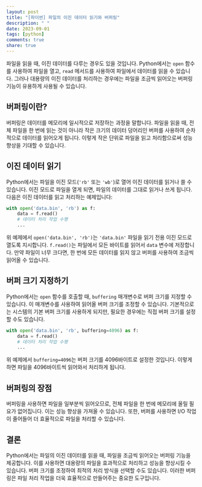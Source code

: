 ```yaml
---
layout: post
title: "[파이썬] 파일의 이진 데이터 읽기와 버퍼링"
description: " "
date: 2023-09-01
tags: [python]
comments: true
share: true
---
```


파일을 읽을 때, 이진 데이터를 다루는 경우도 있을 것입니다. Python에서는 `open` 함수를 사용하여 파일을 열고, `read` 메서드를 사용하여 파일에서 데이터를 읽을 수 있습니다. 그러나 대용량의 이진 데이터를 처리하는 경우에는 파일을 조금씩 읽어오는 버퍼링 기능이 유용하게 사용될 수 있습니다.

## 버퍼링이란?

버퍼링은 데이터를 메모리에 일시적으로 저장하는 과정을 말합니다. 파일을 읽을 때, 전체 파일을 한 번에 읽는 것이 아니라 작은 크기의 데이터 덩어리인 버퍼를 사용하여 순차적으로 데이터를 읽어오게 됩니다. 이렇게 작은 단위로 파일을 읽고 처리함으로써 성능 향상을 기대할 수 있습니다.

## 이진 데이터 읽기

Python에서는 파일을 이진 모드(`'rb'` 또는 `'wb'`)로 열어 이진 데이터를 읽거나 쓸 수 있습니다. 이진 모드로 파일을 열게 되면, 파일의 데이터를 그대로 읽거나 쓰게 됩니다. 다음은 이진 데이터를 읽고 처리하는 예제입니다:

```python
with open('data.bin', 'rb') as f:
    data = f.read()
    # 데이터 처리 작업 수행
    ...
```

위 예제에서 `open('data.bin', 'rb')`는 `'data.bin'` 파일을 읽기 전용 이진 모드로 열도록 지시합니다. `f.read()`는 파일에서 모든 바이트를 읽어서 `data` 변수에 저장합니다. 만약 파일이 너무 크다면, 한 번에 모든 데이터를 읽지 않고 버퍼를 사용하여 조금씩 읽어올 수 있습니다.

## 버퍼 크기 지정하기

Python에서는 `open` 함수를 호출할 때, `buffering` 매개변수로 버퍼 크기를 지정할 수 있습니다. 이 매개변수를 사용하여 읽어올 버퍼 크기를 조정할 수 있습니다. 기본적으로는 시스템의 기본 버퍼 크기를 사용하게 되지만, 필요한 경우에는 직접 버퍼 크기를 설정할 수도 있습니다.

```python
with open('data.bin', 'rb', buffering=4096) as f:
    data = f.read()
    # 데이터 처리 작업 수행
    ...
```

위 예제에서 `buffering=4096`는 버퍼 크기를 4096바이트로 설정한 것입니다. 이렇게 하면 파일을 4096바이트씩 읽어와서 처리하게 됩니다.

## 버퍼링의 장점

버퍼링을 사용하면 파일을 일부분씩 읽어오므로, 전체 파일을 한 번에 메모리에 올릴 필요가 없어집니다. 이는 성능 향상을 가져올 수 있습니다. 또한, 버퍼를 사용하면 I/O 작업이 줄어들어 더 효율적으로 파일을 처리할 수 있습니다.

## 결론

Python에서는 파일의 이진 데이터를 읽을 때, 파일을 조금씩 읽어오는 버퍼링 기능을 제공합니다. 이를 사용하면 대용량의 파일을 효과적으로 처리하고 성능을 향상시킬 수 있습니다. 버퍼 크기를 조정하여 최적의 처리 방식을 선택할 수도 있습니다. 이러한 버퍼링은 파일 처리 작업을 더욱 효율적으로 만들어주는 중요한 도구입니다.